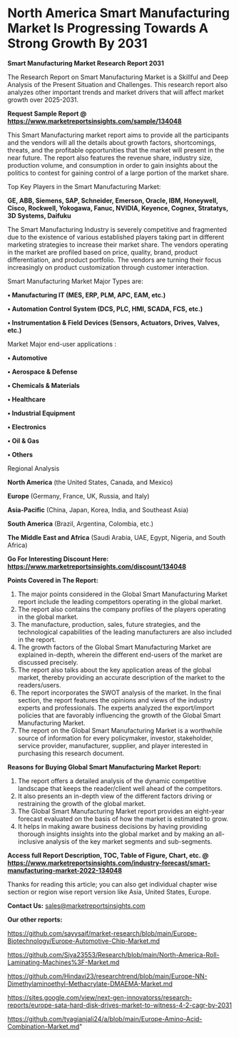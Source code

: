 # North America Smart Manufacturing Market Is Progressing Towards A Strong Growth By 2031

<strong>Smart Manufacturing Market Research Report 2031</strong>

The Research Report on Smart Manufacturing Market is a Skillful and Deep Analysis of the Present Situation and Challenges. This research report also analyzes other important trends and market drivers that will affect market growth over 2025-2031.

<strong>Request Sample Report @ <a href=https://www.marketreportsinsights.com/sample/134048>https://www.marketreportsinsights.com/sample/134048</a></strong>

This Smart Manufacturing market report aims to provide all the participants and the vendors will all the details about growth factors, shortcomings, threats, and the profitable opportunities that the market will present in the near future. The report also features the revenue share, industry size, production volume, and consumption in order to gain insights about the politics to contest for gaining control of a large portion of the market share.

Top Key Players in the Smart Manufacturing Market:

<strong>GE, ABB, Siemens, SAP, Schneider, Emerson, Oracle, IBM, Honeywell, Cisco, Rockwell, Yokogawa, Fanuc, NVIDIA, Keyence, Cognex, Stratatys, 3D Systems, Daifuku</strong>

The Smart Manufacturing Industry is severely competitive and fragmented due to the existence of various established players taking part in different marketing strategies to increase their market share. The vendors operating in the market are profiled based on price, quality, brand, product differentiation, and product portfolio. The vendors are turning their focus increasingly on product customization through customer interaction.

Smart Manufacturing Market Major Types are:

<strong>• Manufacturing IT (MES, ERP, PLM, APC, EAM, etc.)

• Automation Control System (DCS, PLC, HMI, SCADA, FCS, etc.)

• Instrumentation & Field Devices (Sensors, Actuators, Drives, Valves, etc.)</strong>

Market Major end-user applications :

<strong>• Automotive

• Aerospace & Defense

• Chemicals & Materials

• Healthcare

• Industrial Equipment

• Electronics

• Oil & Gas

• Others</strong>

Regional Analysis

</u><strong><b>North America</b></strong> (the United States, Canada, and Mexico)

<strong><b>Europe </b></strong>(Germany, France, UK, Russia, and Italy)

<strong><b>Asia-Pacific</b></strong> (China, Japan, Korea, India, and Southeast Asia)

<strong><b>South America</b></strong> (Brazil, Argentina, Colombia, etc.)

<strong><b>The Middle East and Africa</b></strong> (Saudi Arabia, UAE, Egypt, Nigeria, and South Africa)

<strong>Go For Interesting Discount Here: <a href=https://www.marketreportsinsights.com/discount/134048>https://www.marketreportsinsights.com/discount/134048</a></strong>

<strong>Points Covered in The Report:</strong>
<ol>
  <li>The major points considered in the Global Smart Manufacturing Market report include the leading competitors operating in the global market.</li>
  <li>The report also contains the company profiles of the players operating in the global market.</li>
  <li>The manufacture, production, sales, future strategies, and the technological capabilities of the leading manufacturers are also included in the report.</li>
  <li>The growth factors of the Global Smart Manufacturing Market are explained in-depth, wherein the different end-users of the market are discussed precisely.</li>
  <li>The report also talks about the key application areas of the global market, thereby providing an accurate description of the market to the readers/users.</li>
  <li>The report incorporates the SWOT analysis of the market. In the final section, the report features the opinions and views of the industry experts and professionals. The experts analyzed the export/import policies that are favorably influencing the growth of the Global Smart Manufacturing Market.</li>
  <li>The report on the Global Smart Manufacturing Market is a worthwhile source of information for every policymaker, investor, stakeholder, service provider, manufacturer, supplier, and player interested in purchasing this research document.</li>
</ol>
<strong>Reasons for Buying Global Smart Manufacturing Market Report:</strong>

<ol>
  <li>The report offers a detailed analysis of the dynamic competitive landscape that keeps the reader/client well ahead of the competitors.</li>
  <li>It also presents an in-depth view of the different factors driving or restraining the growth of the global market.</li>
  <li>The Global Smart Manufacturing Market report provides an eight-year forecast evaluated on the basis of how the market is estimated to grow.</li>
  <li>It helps in making aware business decisions by having providing thorough insights insights into the global market and by making an all-inclusive analysis of the key market segments and sub-segments.</li>
</ol>
<strong>Access full Report Description, TOC, Table of Figure, Chart, etc. @ <a href=https://www.marketreportsinsights.com/industry-forecast/smart-manufacturing-market-2022-134048>https://www.marketreportsinsights.com/industry-forecast/smart-manufacturing-market-2022-134048</a></strong>


Thanks for reading this article; you can also get individual chapter wise section or region wise report version like Asia, United States, Europe.

<strong>Contact Us:</strong>
sales@marketreportsinsights.com

<strong>Our other reports:</strong>

<a href=https://github.com/sayysaif/market-research/blob/main/Europe-Biotechnology/Europe-Automotive-Chip-Market.md>https://github.com/sayysaif/market-research/blob/main/Europe-Biotechnology/Europe-Automotive-Chip-Market.md</a>

<a href=https://github.com/Siya23553/Research/blob/main/North-America-Roll-Laminating-Machines%3F-Market.md>https://github.com/Siya23553/Research/blob/main/North-America-Roll-Laminating-Machines%3F-Market.md</a>

<a href=https://github.com/Hindavi23/researchtrend/blob/main/Europe-NN-Dimethylaminoethyl-Methacrylate-DMAEMA-Market.md>https://github.com/Hindavi23/researchtrend/blob/main/Europe-NN-Dimethylaminoethyl-Methacrylate-DMAEMA-Market.md</a>

<a href=https://sites.google.com/view/next-gen-innovatorss/research-reports/europe-sata-hard-disk-drives-market-to-witness-4-2-cagr-by-2031>https://sites.google.com/view/next-gen-innovatorss/research-reports/europe-sata-hard-disk-drives-market-to-witness-4-2-cagr-by-2031</a>

<a href=https://github.com/tyagianjali24/a/blob/main/Europe-Amino-Acid-Combination-Market.md>https://github.com/tyagianjali24/a/blob/main/Europe-Amino-Acid-Combination-Market.md</a>"
